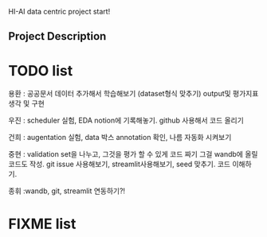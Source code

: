 HI-AI data centric project start!

## Project Description
# TODO list
용환 : 공공문서 데이터 추가해서 학습해보기 (dataset형식 맞추기) output및 평가지표 생각 및 구현

우진 : scheduler 실험, EDA notion에 기록해놓기. github 사용해서 코드 올리기

건희 : augentation 실험, data 박스 annotation 확인, 나름 자동화 시켜보기

중현 : validation set을 나누고, 그것을 평가 할 수 있게 코드 짜기 그걸 wandb에 올릴 코드도 작성. git issue 사용해보기, streamlit사용해보기, seed 맞추기. 코드 이해하기.

종휘 :wandb, git, streamlit 연동하기?!

# FIXME list
